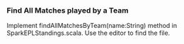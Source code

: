 
### Find All Matches played by a Team
Implement findAllMatchesByTeam(name:String) method in SparkEPLStandings.scala. Use the editor to find the file.


